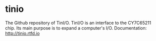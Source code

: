 # tinio
The Github repository of TinI/O.
TinI/O is an interface to the CY7C65211 chip. Its main purpose is to expand a computer's I/O.
Documentation: <http://tinio.rtfd.io>
